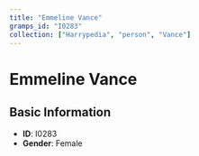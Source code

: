 ```yaml
---
title: "Emmeline Vance"
gramps_id: "I0283"
collection: ["Harrypedia", "person", "Vance"]
---
```


# Emmeline Vance

## Basic Information

- **ID**: I0283
- **Gender**: Female

